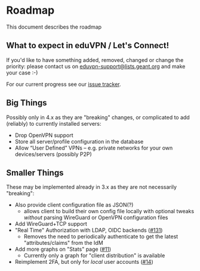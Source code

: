 # Roadmap

This document describes the roadmap

## What to expect in eduVPN / Let's Connect!

If you'd like to have something added, removed, changed or change the priority: 
please contact us on 
[eduvpn-support@lists.geant.org](mailto:eduvpn-support@lists.geant.org) and 
make your case :-)

For our current progress see our 
[issue tracker](https://todo.sr.ht/~eduvpn/server).

## Big Things

Possibly only in 4.x as they are "breaking" changes, or complicated to add 
(reliably) to currently installed servers:

- Drop OpenVPN support
- Store all server/profile configuration in the database
- Allow “User Defined” VPNs
  – e.g. private networks for your own devices/servers (possibly P2P)

## Smaller Things

These may be implemented already in 3.x as they are not necessarily "breaking":

- Also provide client configuration file as JSON(?)
  - allows client to build their own config file locally with optional tweaks
    _without_ parsing WireGuard or OpenVPN configuration files
- Add WireGuard+TCP support
- "Real Time" Authorization with LDAP, OIDC backends 
  ([#131](https://todo.sr.ht/~eduvpn/server/131))
  - Removes the need to periodically authenticate to get the latest 
    "attributes/claims" from the IdM
- Add more graphs on "Stats" page ([#11](https://todo.sr.ht/~eduvpn/server/11))
  - Currently only a graph for "client distribution" is available
- Reimplement 2FA, but only for *local* user accounts 
  ([#14](https://todo.sr.ht/~eduvpn/server/14))
